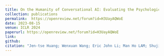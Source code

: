 ```yaml
---
title: On the Humanity of Conversational AI: Evaluating the Psychological Portrayal of LLMs
collection: publications
permalink:  https://openreview.net/forum?id=H3UayAQWoE
date: 2023-08-15
venue: ICLR 2024
paperurl: https://openreview.net/forum?id=H3UayAQWoE
link: 
github: 
citation: "Jen-tse Huang; Wenxuan Wang; Eric John Li; Man Ho LAM; Shujie Ren; *Youliang Yuan*; Wenxiang Jiao; Zhaopeng Tu; Michael Lyu <br><i>ICLR 2024 (Oral)</i>"
---
```

